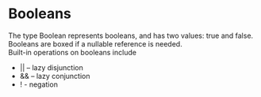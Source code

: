 # Booleans

The type Boolean represents booleans, and has two values: true and false.  
Booleans are boxed if a nullable reference is needed.  
Built-in operations on booleans include  
- || – lazy disjunction
- && – lazy conjunction
- ! - negation